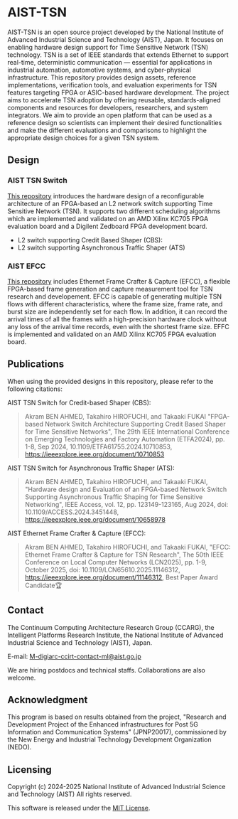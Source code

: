 # AIST-TSN

AIST-TSN is an open source project developed by the National Institute of Advanced Industrial Science and Technology (AIST), Japan. It focuses on enabling hardware design support for Time Sensitive Network (TSN) technology. 
TSN is a set of IEEE standards that extends Ethernet to support real-time, deterministic communication — essential for applications in industrial automation, automotive systems, and cyber-physical infrastructure.
This repository provides design assets, reference implementations, verification tools, and evaluation experiments for TSN features targeting FPGA or ASIC-based hardware development. 
The project aims to accelerate TSN adoption by offering reusable, standards-aligned components and resources for developers, researchers, and system integrators.
We aim to provide an open platform that can be used as a reference design so scientists can implement their desired functionalities and make the different evaluations and comparisons to highlight the appropriate design choices for a given TSN system.

## Design
### AIST TSN Switch
[This repository](https://github.com/CCIRT/aist-tsn-switch) introduces the hardware design of a reconfigurable architecture of an FPGA-based an L2 network switch supporting Time Sensitive Network (TSN). 
It supports two different scheduling algorithms which are implemented and validated on an AMD Xilinx KC705 FPGA evaluation board and a Digilent Zedboard FPGA development board.

- L2 switch supporting Credit Based Shaper (CBS):
- L2 switch supporting Asynchronous Traffic Shaper (ATS)

### AIST EFCC
[This repository](https://github.com/CCIRT/aist-tsn-efcc) includes Ethernet Frame Crafter & Capture (EFCC), a flexible FPGA-based frame generation and capture measurement tool for TSN research and developement. 
EFCC is capable of generating multiple TSN flows with different characteristics, where the frame size, frame rate, and burst size are independently set for each flow. 
In addition, it can record the arrival times of all the frames with a high-precision hardware clock without any loss of the arrival time records, even with the shortest frame size.
EFFC is implemented and validated on an AMD Xilinx KC705 FPGA evaluation board.


## Publications

When using the provided designs in this repository, please refer to the following citations:

AIST TSN Switch for Credit-based Shaper (CBS):
> Akram BEN AHMED, Takahiro HIROFUCHI, and Takaaki FUKAI "FPGA-based Network Switch Architecture Supporting Credit Based Shaper for Time Sensitive Networks", The 29th IEEE International Conference on Emerging Technologies and Factory Automation (ETFA2024), pp. 1-8, Sep 2024, 10.1109/ETFA61755.2024.10710853, https://ieeexplore.ieee.org/document/10710853

AIST TSN Switch for Asynchronous Traffic Shaper (ATS):
> Akram BEN AHMED, Takahiro HIROFUCHI, and Takaaki FUKAI, "Hardware design and Evaluation of an FPGA-based Network Switch Supporting Asynchronous Traffic Shaping for Time Sensitive Networking", IEEE Access, vol. 12, pp. 123149-123165, Aug 2024, doi: 10.1109/ACCESS.2024.3451448, https://ieeexplore.ieee.org/document/10658978

AIST Ethernet Frame Crafter & Capture (EFCC):
> Akram BEN AHMED, Takahiro HIROFUCHI, and Takaaki FUKAI, "EFCC: Ethernet Frame Crafter & Capture for TSN Research", The 50th IEEE Conference on Local Computer Networks (LCN2025), pp. 1-9, October 2025, doi: 10.1109/LCN65610.2025.11146312, https://ieeexplore.ieee.org/document/11146312, Best Paper Award Candidate🏆


## Contact

The Continuum Computing Architecture Research Group (CCARG), the Intelligent Platforms Research Institute, the National Institute of Advanced Industrial Science and Technology (AIST), Japan.

E-mail: <M-digiarc-ccirt-contact-ml@aist.go.jp>

We are hiring postdocs and technical staffs. Collaborations are also welcome.

## Acknowledgment

This program is based on results obtained from the project, "Research and
Development Project of the Enhanced infrastructures for Post 5G Information and
Communication Systems" (JPNP20017), commissioned by the New Energy and
Industrial Technology Development Organization (NEDO).


## Licensing

Copyright (c) 2024-2025 National Institute of Advanced Industrial Science and Technology (AIST)
All rights reserved.

This software is released under the [MIT License](LICENSE).

